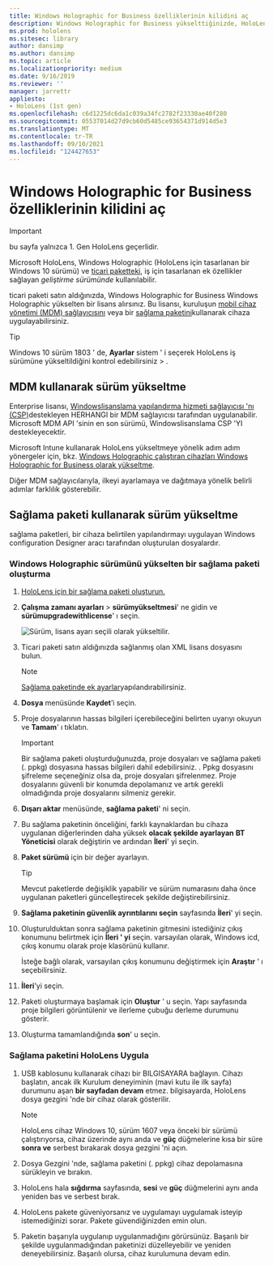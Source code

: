 ```yaml
---
title: Windows Holographic for Business özelliklerinin kilidini aç
description: Windows Holographic for Business yükselttiğinizde, HoloLens iş için tasarlanan ek özellikler sağlar.
ms.prod: hololens
ms.sitesec: library
author: dansimp
ms.author: dansimp
ms.topic: article
ms.localizationpriority: medium
ms.date: 9/16/2019
ms.reviewer: ''
manager: jarrettr
appliesto:
- HoloLens (1st gen)
ms.openlocfilehash: c6d1225dc6da1c039a34fc2782f23330ae40f280
ms.sourcegitcommit: 05537014d27d9cb60d5485ce93654371d914d5e3
ms.translationtype: MT
ms.contentlocale: tr-TR
ms.lasthandoff: 09/10/2021
ms.locfileid: "124427653"
---
```

# <a name="unlock-windows-holographic-for-business-features"></a>Windows Holographic for Business özelliklerinin kilidini aç

> [!IMPORTANT]
> bu sayfa yalnızca 1. Gen HoloLens geçerlidir.

Microsoft HoloLens, Windows Holographic (HoloLens için tasarlanan bir Windows 10 sürümü) ve [ticari paketteki](hololens-commercial-features.md), iş için tasarlanan ek özellikler sağlayan *geliştirme sürümünde* kullanılabilir.

ticari paketi satın aldığınızda, Windows Holographic for Business Windows Holographic yükselten bir lisans alırsınız. Bu lisansı, kuruluşun [mobil cihaz yönetimi (MDM) sağlayıcısını](#edition-upgrade-by-using-mdm) veya bir [sağlama paketini](#edition-upgrade-by-using-a-provisioning-package)kullanarak cihaza uygulayabilirsiniz.

> [!TIP]
> Windows 10 sürüm 1803 ' de, **Ayarlar** sistem ' i seçerek HoloLens iş sürümüne yükseltildiğini kontrol edebilirsiniz  >  .

## <a name="edition-upgrade-by-using-mdm"></a>MDM kullanarak sürüm yükseltme

Enterprise lisansı, [Windowslisanslama yapılandırma hizmeti sağlayıcısı 'nı (CSP)](https://msdn.microsoft.com/library/windows/hardware/dn904983.aspx)destekleyen HERHANGI bir MDM sağlayıcısı tarafından uygulanabilir. Microsoft MDM API 'sinin en son sürümü, Windowslisanslama CSP 'YI destekleyecektir.

Microsoft Intune kullanarak HoloLens yükseltmeye yönelik adım adım yönergeler için, bkz. [Windows Holographic çalıştıran cihazları Windows Holographic for Business olarak yükseltme](/intune/holographic-upgrade).

 Diğer MDM sağlayıcılarıyla, ilkeyi ayarlamaya ve dağıtmaya yönelik belirli adımlar farklılık gösterebilir.

## <a name="edition-upgrade-by-using-a-provisioning-package"></a>Sağlama paketi kullanarak sürüm yükseltme

sağlama paketleri, bir cihaza belirtilen yapılandırmayı uygulayan Windows configuration Designer aracı tarafından oluşturulan dosyalardır.

### <a name="create-a-provisioning-package-that-upgrades-the-windows-holographic-edition"></a>Windows Holographic sürümünü yükselten bir sağlama paketi oluşturma

1. [HoloLens için bir sağlama paketi oluşturun.](hololens-provisioning.md)
1. **Çalışma zamanı ayarları**  >  **sürümyükseltmesi**' ne gidin ve **sürümupgradewithlicense**' ı seçin.

    ![Sürüm, lisans ayarı seçili olarak yükseltilir.](images/icd1.png)

1. Ticari paketi satın aldığınızda sağlanmış olan XML lisans dosyasını bulun.

    > [!NOTE]
    > [Sağlama paketinde ek ayarlar](hololens-provisioning.md)yapılandırabilirsiniz.

1. **Dosya** menüsünde **Kaydet**’i seçin. 

1. Proje dosyalarının hassas bilgileri içerebileceğini belirten uyarıyı okuyun ve **Tamam**' ı tıklatın.

    > [!IMPORTANT]
    > Bir sağlama paketi oluşturduğunuzda, proje dosyaları ve sağlama paketi (. ppkg) dosyasına hassas bilgileri dahil edebilirsiniz. . Ppkg dosyasını şifreleme seçeneğiniz olsa da, proje dosyaları şifrelenmez. Proje dosyalarını güvenli bir konumda depolamanız ve artık gerekli olmadığında proje dosyalarını silmeniz gerekir.

1. **Dışarı aktar** menüsünde, **sağlama paketi**' ni seçin.

1. Bu sağlama paketinin önceliğini, farklı kaynaklardan bu cihaza uygulanan diğerlerinden daha yüksek **olacak şekilde ayarlayan** **BT Yöneticisi** olarak değiştirin ve ardından **İleri**' yi seçin.

1. **Paket sürümü** için bir değer ayarlayın.

    > [!TIP]
    > Mevcut paketlerde değişiklik yapabilir ve sürüm numarasını daha önce uygulanan paketleri güncelleştirecek şekilde değiştirebilirsiniz.

1. **Sağlama paketinin güvenlik ayrıntılarını seçin** sayfasında **İleri**' yi seçin.

1. Oluşturulduktan sonra sağlama paketinin gitmesini istediğiniz çıkış konumunu belirtmek için **İleri ' yi** seçin. varsayılan olarak, Windows icd, çıkış konumu olarak proje klasörünü kullanır.

    İsteğe bağlı olarak, varsayılan çıkış konumunu değiştirmek için **Araştır** ' ı seçebilirsiniz.

1. **İleri**’yi seçin.

1. Paketi oluşturmaya başlamak için **Oluştur** ' u seçin. Yapı sayfasında proje bilgileri görüntülenir ve ilerleme çubuğu derleme durumunu gösterir.

1. Oluşturma tamamlandığında **son**' u seçin.

### <a name="apply-the-provisioning-package-to-hololens"></a>Sağlama paketini HoloLens Uygula

1. USB kablosunu kullanarak cihazı bir BILGISAYARA bağlayın. Cihazı başlatın, ancak ilk Kurulum deneyiminin (mavi kutu ile ilk sayfa) durumunu aşan **bir sayfadan devam** etmez. bilgisayarda, HoloLens dosya gezgini 'nde bir cihaz olarak gösterilir.

    > [!NOTE]
    > HoloLens cihaz Windows 10, sürüm 1607 veya önceki bir sürümü çalıştırıyorsa, cihaz üzerinde aynı anda ve **güç** düğmelerine kısa bir süre **sonra ve** serbest bırakarak dosya gezgini 'ni açın.

1. Dosya Gezgini 'nde, sağlama paketini (. ppkg) cihaz depolamasına sürükleyin ve bırakın.

1. HoloLens hala **sığdırma** sayfasında, **sesi** ve **güç** düğmelerini aynı anda yeniden bas ve serbest bırak.

1. HoloLens pakete güveniyorsanız ve uygulamayı uygulamak isteyip istemediğinizi sorar. Pakete güvendiğinizden emin olun.

1. Paketin başarıyla uygulanıp uygulanmadığını görürsünüz. Başarılı bir şekilde uygulanmadığından paketinizi düzelleyebilir ve yeniden deneyebilirsiniz. Başarılı olursa, cihaz kurulumuna devam edin.
